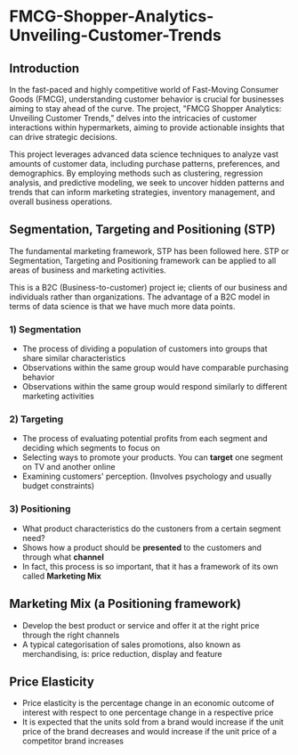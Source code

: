 # FMCG-Shopper-Analytics-Unveiling-Customer-Trends

## Introduction
In the fast-paced and highly competitive world of Fast-Moving Consumer Goods (FMCG), understanding customer behavior is crucial for businesses aiming to stay ahead of the curve. The project, "FMCG Shopper Analytics: Unveiling Customer Trends," delves into the intricacies of customer interactions within hypermarkets, aiming to provide actionable insights that can drive strategic decisions.

This project leverages advanced data science techniques to analyze vast amounts of customer data, including purchase patterns, preferences, and demographics. By employing methods such as clustering, regression analysis, and predictive modeling, we seek to uncover hidden patterns and trends that can inform marketing strategies, inventory management, and overall business operations.

## Segmentation, Targeting and Positioning (STP)
The fundamental marketing framework, STP has been followed here. STP or Segmentation, Targeting and Positioning framework can be applied to all areas of business and marketing activities.

This is a B2C (Business-to-customer) project ie; clients of our business and individuals rather than organizations. The advantage of a B2C model in terms of data science is that we have much more data points.

### 1) Segmentation
* The process of dividing a population of customers into groups that share similar characteristics
* Observations within the same group would have comparable purchasing behavior
* Observations within the same group would respond similarly to different marketing activities
### 2) Targeting
* The process of evaluating potential profits from each segment and deciding which segments to focus on
* Selecting ways to promote your products. You can **target** one segment on TV and another online
* Examining customers' perception. (Involves psychology and usually budget constraints)
### 3) Positioning
* What product characteristics do the custoners from a certain segment need?
* Shows how a product should be **presented** to the customers and through what **channel**
* In fact, this process is so important, that it has a framework of its own called **Marketing Mix**

## Marketing Mix (a Positioning framework)
* Develop the best product or service and offer it at the right price through the right channels
* A typical categorisation of sales promotions, also known as merchandising, is: price reduction, display and feature

## Price Elasticity
* Price elasticity is the percentage change in an economic outcome of interest with respect to one percentage change in a respective price
* It is expected that the units sold from a brand would increase if the unit price of the brand decreases and would increase if the unit price of a competitor brand increases
